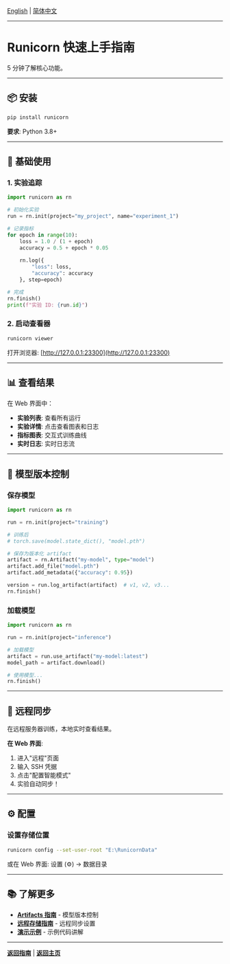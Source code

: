 [English](../en/QUICKSTART.md) | [简体中文](QUICKSTART.md)

---

# Runicorn 快速上手指南

5 分钟了解核心功能。

---

## 📦 安装

```bash
pip install runicorn
```

**要求**: Python 3.8+

---

## 🚀 基础使用

### 1. 实验追踪

```python
import runicorn as rn

# 初始化实验
run = rn.init(project="my_project", name="experiment_1")

# 记录指标
for epoch in range(10):
    loss = 1.0 / (1 + epoch)
    accuracy = 0.5 + epoch * 0.05
    
    rn.log({
        "loss": loss,
        "accuracy": accuracy
    }, step=epoch)

# 完成
rn.finish()
print(f"实验 ID: {run.id}")
```

### 2. 启动查看器

```bash
runicorn viewer
```

打开浏览器: [http://127.0.0.1:23300](http://127.0.0.1:23300)

---

## 📊 查看结果

在 Web 界面中：

- **实验列表**: 查看所有运行
- **实验详情**: 点击查看图表和日志
- **指标图表**: 交互式训练曲线
- **实时日志**: 实时日志流

---

## 💾 模型版本控制

### 保存模型

```python
import runicorn as rn

run = rn.init(project="training")

# 训练后
# torch.save(model.state_dict(), "model.pth")

# 保存为版本化 artifact
artifact = rn.Artifact("my-model", type="model")
artifact.add_file("model.pth")
artifact.add_metadata({"accuracy": 0.95})

version = run.log_artifact(artifact)  # v1, v2, v3...
rn.finish()
```

### 加载模型

```python
import runicorn as rn

run = rn.init(project="inference")

# 加载模型
artifact = run.use_artifact("my-model:latest")
model_path = artifact.download()

# 使用模型...
rn.finish()
```

---

## 🔄 远程同步

在远程服务器训练，本地实时查看结果。

**在 Web 界面**:
1. 进入"远程"页面
2. 输入 SSH 凭据
3. 点击"配置智能模式"
4. 实验自动同步！

---

## ⚙️ 配置

### 设置存储位置

```bash
runicorn config --set-user-root "E:\RunicornData"
```

或在 Web 界面: 设置 (⚙️) → 数据目录

---

## 📚 了解更多

- **[Artifacts 指南](ARTIFACTS_GUIDE.md)** - 模型版本控制
- **[远程存储指南](REMOTE_STORAGE_USER_GUIDE.md)** - 远程同步设置
- **[演示示例](DEMO_EXAMPLES_GUIDE.md)** - 示例代码讲解

---

**[返回指南](README.md)** | **[返回主页](../../README.md)**


